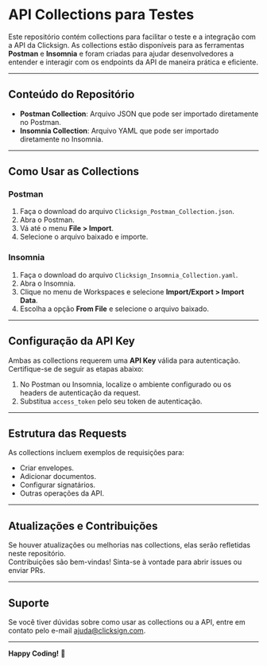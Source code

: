# API Collections para Testes

Este repositório contém collections para facilitar o teste e a integração com a API da Clicksign. As collections estão disponíveis para as ferramentas **Postman** e **Insomnia** e foram criadas para ajudar desenvolvedores a entender e interagir com os endpoints da API de maneira prática e eficiente.

---

## Conteúdo do Repositório

- **Postman Collection**: Arquivo JSON que pode ser importado diretamente no Postman.
- **Insomnia Collection**: Arquivo YAML que pode ser importado diretamente no Insomnia.

---

## Como Usar as Collections

### **Postman**

1. Faça o download do arquivo `Clicksign_Postman_Collection.json`.
2. Abra o Postman.
3. Vá até o menu **File > Import**.
4. Selecione o arquivo baixado e importe.

### **Insomnia**

1. Faça o download do arquivo `Clicksign_Insomnia_Collection.yaml`.
2. Abra o Insomnia.
3. Clique no menu de Workspaces e selecione **Import/Export > Import Data**.
4. Escolha a opção **From File** e selecione o arquivo baixado.

---

## Configuração da API Key

Ambas as collections requerem uma **API Key** válida para autenticação. Certifique-se de seguir as etapas abaixo:

1. No Postman ou Insomnia, localize o ambiente configurado ou os headers de autenticação da request.
2. Substitua `access_token` pelo seu token de autenticação.

---

## Estrutura das Requests

As collections incluem exemplos de requisições para:

- Criar envelopes.
- Adicionar documentos.
- Configurar signatários.
- Outras operações da API.

---

## Atualizações e Contribuições

Se houver atualizações ou melhorias nas collections, elas serão refletidas neste repositório.  
Contribuições são bem-vindas! Sinta-se à vontade para abrir issues ou enviar PRs.

---

## Suporte

Se você tiver dúvidas sobre como usar as collections ou a API, entre em contato pelo e-mail [ajuda@clicksign.com](mailto:ajuda@clicksign.com).

---

**Happy Coding!** 🚀
